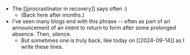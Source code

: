 - The [[procrastinator in recovery]] says often :)
  - (Back here after months.)
- I've seen many blogs end with this phrase -- often as part of an announcement of an intent to return to form after some prolonged absence. Then, silence.
  - But sometimes one is truly back, like today on [[2024-09-14]] as I write these lines.
